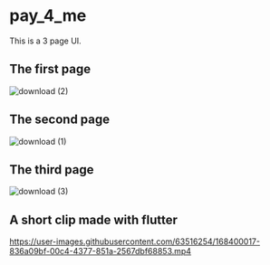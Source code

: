 # pay_4_me

This is a 3 page UI.

## The first page

![download (2)](https://user-images.githubusercontent.com/63516254/168399835-85b4e9a1-075a-4e8b-af8d-f10805c148b0.png)

## The second page

![download (1)](https://user-images.githubusercontent.com/63516254/168399793-91e827d4-2d67-4bdb-85fe-aaef9866a347.png)

## The third page

![download (3)](https://user-images.githubusercontent.com/63516254/168399752-99c1cd3b-5745-4812-b626-cdb81d84227b.png)

## A short clip  made with flutter

https://user-images.githubusercontent.com/63516254/168400017-836a09bf-00c4-4377-851a-2567dbf68853.mp4


